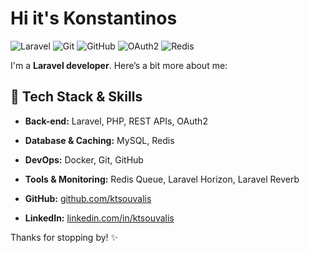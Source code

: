 # Hi it's Konstantinos

![Laravel](https://img.shields.io/badge/Laravel-FF2D20?style=flat-square&logo=laravel&logoColor=white)
![Git](https://img.shields.io/badge/Git-F05032?style=flat-square&logo=git&logoColor=white)
![GitHub](https://img.shields.io/badge/GitHub-181717?style=flat-square&logo=github&logoColor=white)
![OAuth2](https://img.shields.io/badge/OAuth2-3C3C3D?style=flat-square&logo=oauth&logoColor=white)
![Redis](https://img.shields.io/badge/Redis-DC382D?style=flat-square&logo=redis&logoColor=white)

I'm a **Laravel developer**. Here’s a bit more about me:

## 🔧 Tech Stack & Skills
- **Back-end:** Laravel, PHP, REST APIs, OAuth2
- **Database & Caching:** MySQL, Redis
- **DevOps:** Docker, Git, GitHub
- **Tools & Monitoring:** Redis Queue, Laravel Horizon, Laravel Reverb

- **GitHub:** [github.com/ktsouvalis](https://github.com/ktsouvalis)
- **LinkedIn:** [linkedin.com/in/ktsouvalis](https://www.linkedin.com/in/ktsouvalis/)

Thanks for stopping by! ✨
